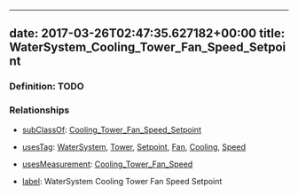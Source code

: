 
---
date: 2017-03-26T02:47:35.627182+00:00
title: WaterSystem_Cooling_Tower_Fan_Speed_Setpoint
---
### Definition: TODO

### Relationships

* [subClassOf](http://www.w3.org/2000/01/rdf-schema#subClassOf): [Cooling_Tower_Fan_Speed_Setpoint](https://brickschema.org/schema/1.0/Brick#Cooling_Tower_Fan_Speed_Setpoint)

* [usesTag](https://brickschema.org/schema/1.0/BrickFrame#usesTag): [WaterSystem](https://brickschema.org/schema/1.0/BrickTag#WaterSystem), [Tower](https://brickschema.org/schema/1.0/BrickTag#Tower), [Setpoint](https://brickschema.org/schema/1.0/BrickTag#Setpoint), [Fan](https://brickschema.org/schema/1.0/BrickTag#Fan), [Cooling](https://brickschema.org/schema/1.0/BrickTag#Cooling), [Speed](https://brickschema.org/schema/1.0/BrickTag#Speed)

* [usesMeasurement](https://brickschema.org/schema/1.0/BrickFrame#usesMeasurement): [Cooling_Tower_Fan_Speed](https://brickschema.org/schema/1.0/Brick#Cooling_Tower_Fan_Speed)

* [label](http://www.w3.org/2000/01/rdf-schema#label): WaterSystem Cooling Tower Fan Speed Setpoint
